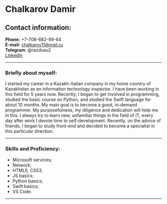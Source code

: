 # Chalkarov Damir

## Contact information:

**Phone:** +7-708-682-99-64 <br />
**E-mail:** chalkarov11@mail.ru <br />
**Telegram**: @razdvau2 <br />
[LinkedIn](https://www.linkedin.com/in/damir-chalkarov-251ba7219/)

---

### Briefly about myself:

I started my career in a Kazakh-Italian company in my home country of Kazakhstan as an information technology inspector.
I have been working in this field for 5 years now.
Recently, I began to get involved in programming, studied the basic course on Python, and studied the Swift language for about 10 months.
My main goal is to become a good, in-demand programmer. My purposefulness, my diligence and dedication will help me in this.
I always try to learn new, unfamiliar things in the field of IT, every day after work I devote time to self-development.
Recently, on the advice of friends, I began to study front-end and decided to become a specialist in this particular direction.

---

### Skills and Proficiency:

- Microsoft services;
- Network;
- HTML5, CSS3;
- JS basics;
- Python basics;
- Swift basics;
- VS Code.

---
